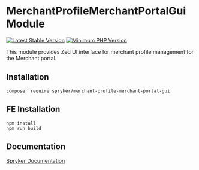 # MerchantProfileMerchantPortalGui Module
[![Latest Stable Version](https://poser.pugx.org/spryker/merchant-profile-merchant-portal-gui/v/stable.svg)](https://packagist.org/packages/spryker/merchant-profile-merchant-portal-gui)
[![Minimum PHP Version](https://img.shields.io/badge/php-%3E%3D%207.4-8892BF.svg)](https://php.net/)

This module provides Zed UI interface for merchant profile management for the Merchant portal.

## Installation

```
composer require spryker/merchant-profile-merchant-portal-gui
```

## FE Installation
```
npm install
npm run build
```

## Documentation

[Spryker Documentation](https://docs.spryker.com)
